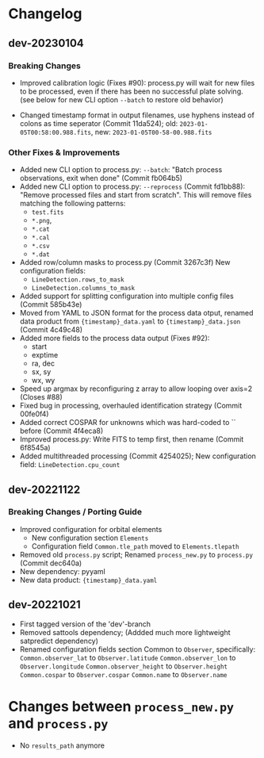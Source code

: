 # Changelog

## dev-20230104
### Breaking Changes
- Improved calibration logic (Fixes #90):
  process.py will wait for new files to be processed, even if there has been no successful plate solving.
  (see below for new CLI option `--batch` to restore old behavior)

- Changed timestamp format in output filenames,
  use hyphens instead of colons as time seperator (Commit 11da524);
  old: `2023-01-05T00:58:00.988.fits`, new: `2023-01-05T00-58-00.988.fits`

### Other Fixes & Improvements
- Added new CLI option to process.py: `--batch`:
  "Batch process observations, exit when done" (Commit fb064b5)
- Added new CLI option to process.py: `--reprocess` (Commit fd1bb88):
  "Remove processed files and start from scratch".
  This will remove files matching the following patterns:
  - `test.fits`
  - `*.png`,
  - `*.cat`
  - `*.cal`
  - `*.csv`
  - `*.dat`
- Added row/column masks to process.py (Commit 3267c3f)
  New configuration fields:
  - `LineDetection.rows_to_mask`
  - `LineDetection.columns_to_mask`
- Added support for splitting configuration into multiple config files (Commit 585b43e)
- Moved from YAML to JSON format for the process data otput, renamed data product
  from `{timestamp}_data.yaml` to `{timestamp}_data.json` (Commit 4c49c48)
- Added more fields to the process data output (Fixes #92):
  - start
  - exptime
  - ra, dec
  - sx, sy
  - wx, wy
- Speed up argmax by reconfiguring z array to allow looping over axis=2 (Closes #88)
- Fixed bug in processing, overhauled identification strategy (Commit 00fe0f4)
- Added correct COSPAR for unknowns which was hard-coded to `` before (Commit 4f4eca8)
- Improved process.py: Write FITS to temp first, then rename (Commit 6f8545a)
- Added multithreaded processing (Commit 4254025); New configuration field:
  `LineDetection.cpu_count`

## dev-20221122
### Breaking Changes / Porting Guide
- Improved configuration for orbital elements
  - New configuration section `Elements`
  - Configuration field `Common.tle_path` moved to `Elements.tlepath`
- Removed old `process.py` script; Renamed `process_new.py` to `process.py` (Commit dec640a)
- New dependency: pyyaml
- New data product: `{timestamp}_data.yaml`

## dev-20221021
- First tagged version of the 'dev'-branch
- Removed sattools dependency; (Addded much more lightweight satpredict dependency)
- Renamed configuration fields section Common to `Observer`, specifically:
  `Common.observer_lat` to `Observer.latitude`
  `Common.observer_lon` to `Observer.longitude`
  `Common.observer_height` to `Observer.height`
  `Common.cospar` to `Observer.cospar`
  `Common.name` to `Observer.name`

# Changes between `process_new.py` and `process.py`
- No `results_path` anymore

